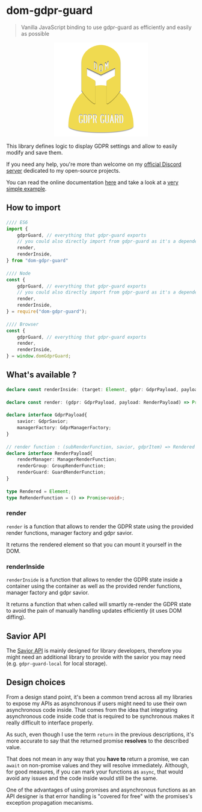 # dom-gdpr-guard
>  Vanilla JavaScript binding to use gdpr-guard as efficiently and easily as possible

<center><img src="https://github.com/Voltra/dom-gdpr-guard/raw/dev/dom-gdpr-guard.png" alt="Logo" width="250"/></center>

This library defines logic to display GDPR settings and allow to easily modify and save them.

If you need any help, you're more than welcome on my [official Discord server](https://discordapp.com/invite/JtWAjbw) dedicated to my open-source projects.

You can read the online documentation [here](https://voltra.github.io/dom-gdpr-guard/) and take a look at a [very simple example](https://github.com/Voltra/dom-gdpr-guard/tree/master/example).

## How to import

```javascript
//// ES6
import {
    gdprGuard, // everything that gdpr-guard exports
    // you could also directly import from gdpr-guard as it's a dependency
    render,
    renderInside,
} from "dom-gdpr-guard"

//// Node
const {
    gdprGuard, // everything that gdpr-guard exports
    // you could also directly import from gdpr-guard as it's a dependency
    render,
    renderInside,
} = require("dom-gdpr-guard");

//// Browser
const {
    gdprGuard, // everything that gdpr-guard exports
    render,
    renderInside,
} = window.domGdprGuard;
```

## What's available ?

```typescript
declare const renderInside: (target: Element, gdpr: GdprPayload, payload: RenderPayload) => Promise<ReRenderFunction>;

declare const render: (gdpr: GdprPayload, payload: RenderPayload) => Promise<Rendered>;

declare interface GdprPayload{
	savior: GdprSavior;
	managerFactory: GdprManagerFactory;
}

// render function : (subRenderFunction, savior, gdprItem) => Rendered
declare interface RenderPayload{
	renderManager: ManagerRenderFunction;
	renderGroup: GroupRenderFunction;
	renderGuard: GuardRenderFunction;
}

type Rendered = Element;
type ReRenderFunction = () => Promise<void>;
```

### render

`render` is a function that allows to render the GDPR state using the provided render functions, manager factory and gdpr savior.

It returns the rendered element so that you can mount it yourself in the DOM.

### renderInside

`renderInside` is a function that allows to render the GDPR state inside a container using the container as well as the provided render functions, manager factory and gdpr savior.

It returns a function that when called will smartly re-render the GDPR state to avoid the pain of manually handling updates efficiently (it uses DOM diffing).

## Savior API

The [Savior API](https://voltra.github.io/gdpr-guard/interfaces/gdprsavior.html) is mainly designed for library developers, therefore you might need an additional library to provide with the savior you may need (e.g. `gdpr-guard-local` for local storage).

## Design choices

From a design stand point, it's been a common trend across all my libraries to expose my APIs as asynchronous if users might need to use their own asynchronous code inside. That comes from the idea that integrating asynchronous code inside code that is required to be synchronous makes it really difficult to interface properly.

As such, even though I use the term `return` in the previous descriptions, it's more accurate to say that the returned promise **resolves** to the described value. 

That does not mean in any way that you **have to** return a promise, we can `await` on non-promise values and they will resolve immediately. Although, for good measures, if you can mark your functions as `async`, that would avoid any issues and the code inside would still be the same.

One of the advantages of using promises and asynchronous functions as an API designer is that error handling is "covered for free" with the promises's exception propagation mecanisms.

